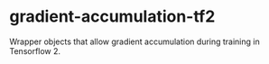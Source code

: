 # gradient-accumulation-tf2
Wrapper objects that allow gradient accumulation during training in Tensorflow 2.
